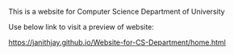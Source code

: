 This is a website for Computer Science Department of University


Use below link to visit a preview of website:

https://janithjay.github.io/Website-for-CS-Department/home.html
